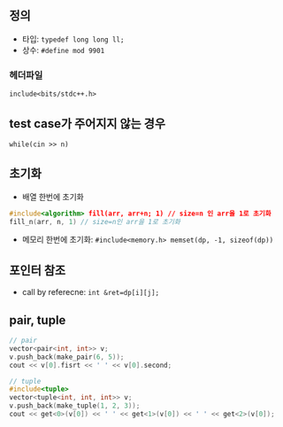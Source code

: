 ## 정의

 * 타입: ```typedef long long ll;```
 * 상수: ```#define mod 9901```
 
 ### 헤더파일
  
  ```include<bits/stdc++.h>```

## test case가 주어지지 않는 경우

```while(cin >> n)```

## 초기화

 * 배열 한번에 초기화
 ```cpp
 #include<algorithm> fill(arr, arr+n; 1) // size=n 인 arr을 1로 초기화
 fill_n(arr, n, 1) // size=n인 arr을 1로 초기화
 ```
 * 메모리 한번에 초기화: ```#include<memory.h> memset(dp, -1, sizeof(dp))```

## 포인터 참조

 * call by referecne: ```int &ret=dp[i][j];```
 
## pair, tuple

```cpp
// pair
vector<pair<int, int>> v;
v.push_back(make_pair(6, 5));
cout << v[0].fisrt << ' ' << v[0].second;

// tuple
#include<tuple>
vector<tuple<int, int, int>> v;
v.push_back(make_tuple(1, 2, 3));
cout << get<0>(v[0]) << ' ' << get<1>(v[0]) << ' ' << get<2>(v[0]);
```
